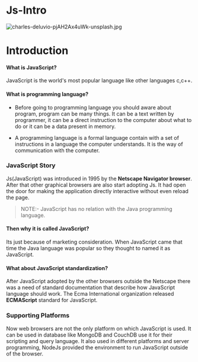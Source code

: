 # Js-Intro


![charles-deluvio-pjAH2Ax4uWk-unsplash.jpg](https://cdn.hashnode.com/res/hashnode/image/upload/v1609707588069/Y2OTr9mG_.jpeg)
# Introduction
#### What is JavaScript?

JavaScript is the world's most popular language like other languages c,c++.

#### What is programming language?

- Before going to programming language you should aware about program,
program can be many things. It can be a text written by programmer, it can be a direct instruction to the computer about what to do or it can be a data present in memory.

- A programming language is a formal language contain with a set of instructions in a language the computer understands. It is the way of communication with the computer.

### JavaScript Story

Js(JavaScript) was introduced in 1995 by the **Netscape Navigator browser**. After that other graphical browsers are also start adopting Js. It had open the door for making the application directly interactive without even reload the page.

> NOTE:- JavaScript has no relation with the Java programming language. 

#### Then why it is called JavaScript?

Its just because of marketing consideration. When JavaScript came that time the Java language was popular so they thought to named it as JavaScript.

#### What about JavaScript standardization?

After JavaScript adopted by the other browsers outside the Netscape there was a need of standard documentation that describe how JavaScript language should work. The Ecma International organization released **ECMAScript**  standard for JavaScript.

### Supporting Platforms

Now web browsers are not the only platform on which JavaScript is used. It can be used in database like MongoDB and CouchDB use it for their scripting and query language. It also used in different platforms and server programming, NodeJs provided the environment to run JavaScript outside of the browser.




    
